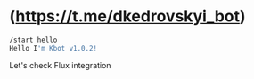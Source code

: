 # (https://t.me/dkedrovskyi_bot)

```sh 
/start hello
Hello I'm Kbot v1.0.2!
```
Let's check Flux integration
